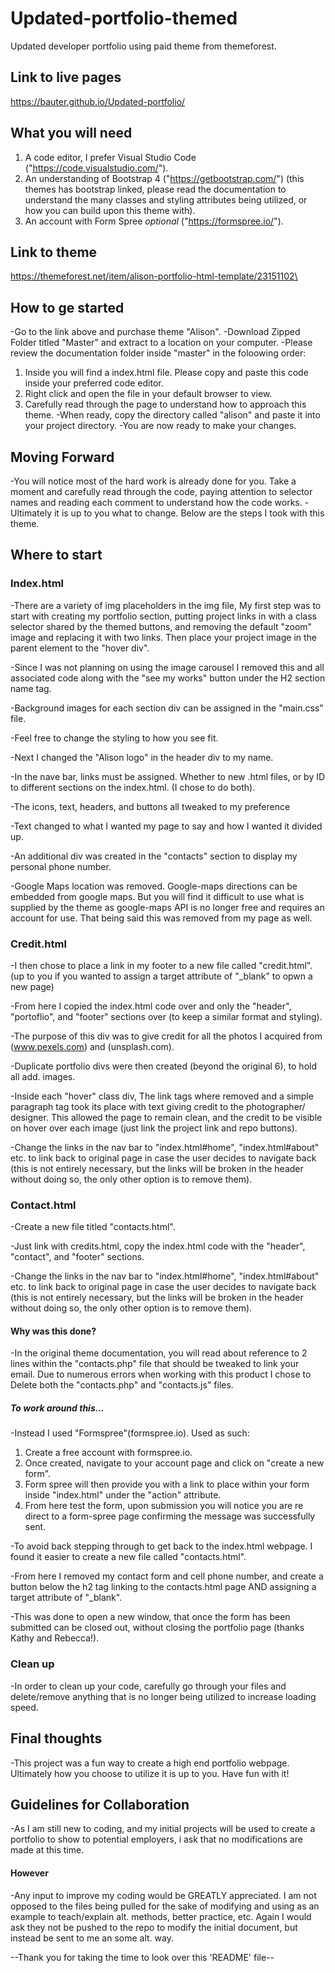 # Updated-portfolio-themed
Updated developer portfolio using paid theme from themeforest.

## Link to live pages ##

https://bauter.github.io/Updated-portfolio/

## What you will need ##

1. A code editor, I prefer Visual Studio Code ("https://code.visualstudio.com/").
2. An understanding of Bootstrap 4 ("https://getbootstrap.com/") (this themes has bootstrap linked, please read the documentation to understand the many classes and styling attributes being utilized, or how you can build upon this theme with).
3. An account with Form Spree *optional* ("https://formspree.io/").

## Link to theme ##

https://themeforest.net/item/alison-portfolio-html-template/23151102\

## How to ge started ##

-Go to the link above and purchase theme "Alison".
-Download Zipped Folder titled "Master" and extract to a location on your computer.
-Please review the documentation folder inside "master" in the foloowing order:
 1. Inside you will find a index.html file. Please copy and paste this code inside your preferred code editor.
 2. Right click and open the file in your default browser to view.
 3. Carefully read through the page to understand how to approach this theme.
-When ready, copy the directory called "alison" and paste it into your project directory.
-You are now ready to make your changes.

## Moving Forward ##

-You will notice most of the hard work is already done for you. Take a moment and carefully read through the code, paying attention to selector names and reading each comment to understand how the code works.
-Ultimately it is up to you what to change. Below are the steps I took with this theme.

## Where to start ##

### Index.html ###

-There are a variety of img placeholders in the img file, My first step was to start with creating my portfolio section, putting project links in with a class selector shared by the themed buttons, and removing the default "zoom" image and replacing it with two links. Then place your project image in the parent element to the "hover div".

-Since I was not planning on using the image carousel I removed this and all associated code along with the "see my works" button under the H2 section name tag.

-Background images for each section div can be assigned in the "main.css" file. 

-Feel free to change the styling to how you see fit.

-Next I changed the "Alison logo" in the header div to my name.

-In the nave bar, links must be assigned. Whether to new .html files, or by ID to different sections on the index.html. (I chose to do both). 

-The icons, text, headers, and buttons all tweaked to my preference

-Text changed to what I wanted my page to say and how I wanted it divided up.

-An additional div was created in the "contacts" section to display my personal phone number.

-Google Maps location was removed. Google-maps directions can be embedded from google maps. But you will find it difficult to use what is supplied by the theme as google-maps API is no longer free and requires an account for use. That being said this was removed from my page as well.

### Credit.html ###

-I then chose to place a link in my footer to a new file called "credit.html". (up to you if you wanted to assign a target attribute of "_blank" to opwn a new page)

-From here I copied the index.html code over and only the "header", "portoflio", and "footer" sections over (to keep a similar format and styling).

-The purpose of this div was to give credit for all the photos I acquired from (www.pexels.com) and (unsplash.com).

-Duplicate portfolio divs were then created (beyond the original 6), to hold all add. images.

-Inside each "hover" class div, The link tags where removed and a simple paragraph tag took its place with text giving credit to the photographer/ designer. This allowed the page to remain clean, and the credit to be visible on hover over each image (just link the project link and repo buttons).

-Change the links in the nav bar to "index.html#home", "index.html#about" etc. to link back to original page in case the user decides to navigate back (this is not entirely necessary, but the links will be broken in the header without doing so, the only other option is to remove them).

### Contact.html ###

-Create a new file titled "contacts.html".

-Just link with credits.html, copy the index.html code with the "header", "contact", and "footer" sections.

-Change the links in the nav bar to "index.html#home", "index.html#about" etc. to link back to original page in case the user decides to navigate back (this is not entirely necessary, but the links will be broken in the header without doing so, the only other option is to remove them).

#### Why was this done? ####

-In the original theme documentation, you will read about reference to 2 lines within the "contacts.php" file that should be tweaked to link your email. Due to numerous errors when working with this product I chose to Delete both the "contacts.php" and "contacts.js" files. 

##### To work around this... #####

-Instead I used "Formspree"(formspree.io). Used as such:
 1. Create a free account with formspree.io.
 2. Once created, navigate to your account page and click on "create a new form".
 3. Form spree will then provide you with a link to place within your form inside "index.html" under the "action" attribute.
 4. From here test the form, upon submission you will notice you are re direct to a form-spree page confirming the message was successfully sent.

-To avoid back stepping through to get back to the index.html webpage. I found it easier to create a new file called "contacts.html".

-From here I removed my contact form and cell phone number, and create a button below the h2 tag linking to the contacts.html page AND assigning a target attribute of "_blank".

-This was done to open a new window, that once the form has been submitted can be closed out, without closing the portfolio page (thanks Kathy and Rebecca!).

### Clean up ###

-In order to clean up your code, carefully go through your files and delete/remove anything that is no longer being utilized to increase loading speed.

## Final thoughts ##

-This project was a fun way to create a high end portfolio webpage. Ultimately how you choose to utilize it is up to you. Have fun with it!

## Guidelines for Collaboration ##

-As I am still new to coding, and my initial projects will be used to create a portfolio to show to potential employers, i ask that no modifications are made at this time.

#### However ####

 -Any input to improve my coding would be GREATLY appreciated. I am not opposed to the files being pulled for the sake of modifying and using as an example to teach/explain alt. methods, better practice, etc. Again I would ask they not be pushed to the repo to modify the initial document, but instead be sent to me an some alt. way.

 --Thank you for taking the time to look over this 'README' file--





